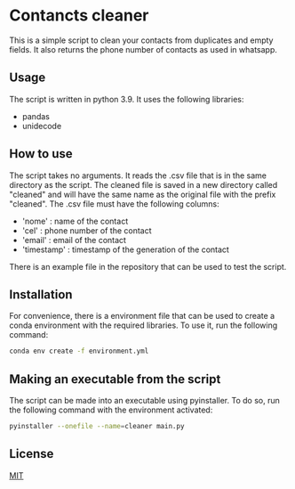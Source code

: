 # Contancts cleaner

This is a simple script to clean your contacts from duplicates and empty fields.
It also returns the phone number of contacts as used in whatsapp.

## Usage

The script is written in python 3.9. It uses the following libraries:
- pandas
- unidecode

## How to use
The script takes no arguments. It reads the .csv file that is in the same directory as the script. The cleaned file is saved in a new directory called "cleaned" and will have the same name as the original file with the prefix "cleaned". The .csv file must have the following columns:
- 'nome' : name of the contact 
- 'cel' : phone number of the contact
- 'email' : email of the contact
- 'timestamp' : timestamp of the generation of the contact

There is an example file in the repository that can be used to test the script.

## Installation
For convenience, there is a environment file that can be used to create a conda environment with the required libraries. To use it, run the following command:
```bash
conda env create -f environment.yml
```
## Making an executable from the script
The script can be made into an executable using pyinstaller. To do so, run the following command with the environment activated:
```bash
pyinstaller --onefile --name=cleaner main.py
```

## License
[MIT](https://choosealicense.com/licenses/mit/)